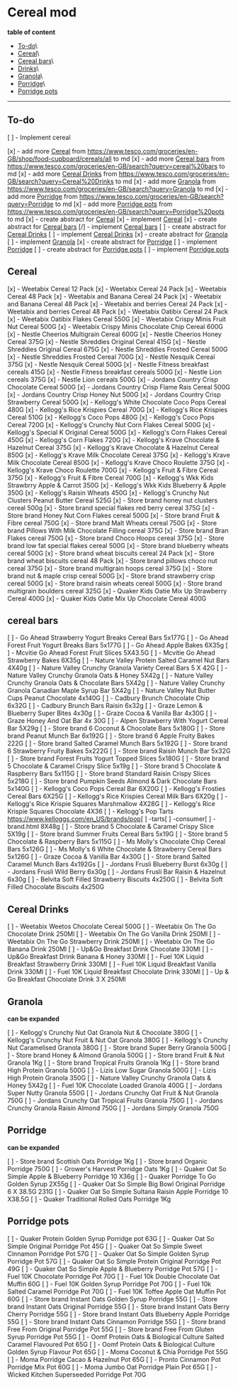 # Cereal mod


**table of content**

* [To-do](#to-do)\
* [Cereal](#cereal)\
* [Cereal bars](#cereal_bars)\
* [Drinks](#drinks)\
* [Granola](#granola)\
* [Porridge](#Porridge)\
* [Porridge pots](#Porridge_pots)


---

## To-do

[ ] - Implement cereal

  [x] - add more [Cereal](#cereal) from https://www.tesco.com/groceries/en-GB/shop/food-cupboard/cereals/all to md
  [x] - add more [Cereal bars](#cereal_bars) from https://www.tesco.com/groceries/en-GB/search?query=cereal%20bars to md
  [x] - add more [Cereal Drinks](#cereal_drinks) from https://www.tesco.com/groceries/en-GB/search?query=Cereal%20Drinks to md
  [x] - add more [Granola](#granola) from https://www.tesco.com/groceries/en-GB/search?query=Granola to md
  [x] - add more [Porridge](#Porridge) from https://www.tesco.com/groceries/en-GB/search?query=Porridge to md
  [x] - add more [Porridge pots](#Porridge_pots) from https://www.tesco.com/groceries/en-GB/search?query=Porridge%20pots to md
  [x] - create abstract for [Cereal](#cereal)
  [x] - implement [Cereal](#cereal)
  [x] - create abstract for [Cereal bars](#cereal_bars)
  [/] - implement [Cereal bars](#cereal_bars)
  [ ] - create abstract for [Cereal Drinks](#drinks)
  [ ] - implement [Cereal Drinks](#drinks)
  [x] - create abstract for [Granola](#granola)
  [ ] - implement [Granola](#granola)
  [x] - create abstract for [Porridge](#Porridge)
  [ ] - implement [Porridge](#Porridge)
  [ ] - create abstract for [Porridge pots](#Porridge_pots)
  [ ] - implement [Porridge pots](#Porridge_pots)


## Cereal


[x] - Weetabix Cereal 12 Pack
[x] - Weetabix Cereal 24 Pack
[x] - Weetabix Cereal 48 Pack
[x] - Weetabix and Banana Cereal 24 Pack
[x] - Weetabix and Banana Cereal 48 Pack
[x] - Weetabix and berries Cereal 24 Pack
[x] - Weetabix and berries Cereal 48 Pack
[x] - Weetabix Oatibix Cereal 24 Pack
[x] - Weetabix Oatibix Flakes Cereal 550G
[x] - Weetabix Crispy Minis Fruit Nut Cereal 500G
[x] - Weetabix Crispy Minis Chocolate Chip Cereal 600G
[x] - Nestle Cheerios Multigrain Cereal 600G
[x] - Nestle Cheerios Honey Cereal 375G
[x] - Nestle Shreddies Original Cereal 415G
[x] - Nestle Shreddies Original Cereal 675G
[x] - Nestle Shreddies Frosted Cereal 500G
[x] - Nestle Shreddies Frosted Cereal 700G
[x] - Nestle Nesquik Cereal 375G
[x] - Nestle Nesquik Cereal 500G
[x] - Nestle Fitness breakfast cereals 415G
[x] - Nestle Fitness breakfast cereals 500G
[x] - Nestle Lion cereals 375G
[x] - Nestle Lion cereals 500G
[x] - Jordans Country Crisp Chocolate Cereal 500G
[x] - Jordans Country Crisp Flame Rais Cereal 500G
[x] - Jordans Country Crisp Honey Nut 500G
[x] - Jordans Country Crisp Strawberry Cereal 500G
[x] - Kellogg's White Chocolate Coco Pops Cereal 480G
[x] - Kellogg's Rice Krispies Cereal 700G
[x] - Kellogg's Rice Krispies Cereal 510G
[x] - Kellogg's Coco Pops 480G
[x] - Kellogg's Coco Pops Cereal 720G
[x] - Kellogg's Crunchy Nut Corn Flakes Cereal 500G
[x] - Kellogg's Special K Original Cereal 500G
[x] - Kellogg's Corn Flakes Cereal 450G
[x] - Kellogg's Corn Flakes 720G
[x] - Kellogg's Krave Chocolate & Hazelnut Cereal 375G
[x] - Kellogg's Krave Chocolate & Hazelnut Cereal 850G
[x] - Kellogg's Krave Milk Chocolate Cereal 375G
[x] - Kellogg's Krave Milk Chocolate Cereal 850G
[x] - Kellogg's Krave Choco Roulette 375G
[x] - Kellogg's Krave Choco Roulette 700G
[x] - Kellogg's Fruit & Fibre Cereal 375G
[x] - Kellogg's Fruit & Fibre Cereal 700G
[x] - Kellogg's Wkk Kids Strawbrry Apple & Carrot 350G
[x] - Kellogg's Wkk Kids Blueberry & Apple 350G
[x] - Kellogg's Raisin Wheats 450G
[x] - Kellogg's Crunchy Nut Clusters Peanut Butter Cereal 525G
[x] - Store brand honey nut clusters cereal 500g
[x] - Store brand special flakes red berry cereal 375G
[x] - Store brand Honey Nut Corn Flakes cereal 500G
[x] - Store brand Fruit & Fibre cereal 750G
[x] - Store brand Malt Wheats cereal 750G
[x] - Store brand Pillows With Milk Chocolate Filling cereal 375G
[x] - Store brand Bran Flakes cereal 750G
[x] - Store brand Choco Hoops cereal 375G
[x] - Store brand low fat special flakes cereal 500G
[x] - Store brand blueberry wheats cereal 500G
[x] - Store brand wheat biscuits cereal 24 Pack
[x] - Store brand wheat biscuits cereal 48 Pack
[x] - Store brand pillows choco nut cereal 375G
[x] - Store brand multigrain hoops cereal 375G
[x] - Store brand nut & maple crisp cereal 500G
[x] - Store brand strawberry crisp cereal 500G
[x] - Store brand raisin wheats cereal 500G
[x] - Store brand multigrain boulders cereal 325G
[x] - Quaker Kids Oatie Mix Up Strawberry Cereal 400G
[x] - Quaker Kids Oatie Mix Up Chocolate Cereal 400G


## cereal bars


[ ] - Go Ahead Strawberry Yogurt Breaks Cereal Bars 5x177G
[ ] - Go Ahead Forest Fruit Yogurt Breaks Bars 5x177G
[ ] - Go Ahead Apple Bakes 6X35g
[ ] - Mcvitie Go Ahead Forest Fruit Slices 5X43.5G
[ ] - Mcvitie Go Ahead Strawberry Bakes 6X35g
[ ] - Nature Valley Protein Salted Caramel Nut Bars 4X40g
[ ] - Nature Valley Crunchy Granola Variety Cereal Bars 5 X 42G
[ ] - Nature Valley Crunchy Granola Oats & Honey 5X42g
[ ] - Nature Valley Crunchy Granola Oats & Chocolate Bars 5X42g
[ ] - Nature Valley Crunchy Granola Canadian Maple Syrup Bar 5X42g
[ ] - Nature Valley Nut Butter Cups Peanut Chocolate 4x140G
[ ] - Cadbury Brunch Chocolate Chip 6x32G
[ ] - Cadbury Brunch Bars Raisin 6x32g
[ ] - Graze Lemon & Blueberry Super Bites 4x30g
[ ] - Graze Cocoa & Vanilla Bar 4x30G
[ ] - Graze Honey And Oat Bar 4x 30G
[ ] - Alpen Strawberry With Yogurt Cereal Bar 5X29g
[ ] - Store brand 6 Coconut & Chocolate Bars 5x180G
[ ] - Store brand Peanut Munch Bar 6x192G
[ ] - Store brand 6 Apple Fruity Bakes 222G
[ ] - Store brand Salted Caramel Munch Bars 5x192G
[ ] - Store brand 6 Strawberry Fruity Bakes 5x222G
[ ] - Store brand Raisin Munch Bar 5x32G
[ ] - Store brand Forest Fruits Yogurt Topped Slices 5x180G
[ ] - Store brand 5 Chocolate & Caramel Crispy Slice 5x19g
[ ] - Store brand 5 Chocolate & Raspberry Bars 5x115G
[ ] - Store brand Standard Raisin Crispy Slices 5x218G
[ ] - Store brand Pumpkin Seeds Almond & Dark Chocolate Bars 5x140G
[ ] - Kellogg's Coco Pops Cereal Bar 6X20G
[ ] - Kellogg's Frosties Cereal Bars 6X25G
[ ] - Kellogg's Rice Krispies Cereal Milk Bars 6X20g
[ ] - Kellogg's Rice Krispie Squares Marshmallow 4X28G
[ ] - Kellogg's Rice Krispie Squares Chocolate 4X36
[ ] - Kellogg's Pop Tarts https://www.kelloggs.com/en_US/brands/pop[ ] -tarts[ ] -consumer[ ] -brand.html 8X48g
[ ] - Store brand 5 Chocolate & Caramel Crispy Slice 5X19g
[ ] - Store brand Summer Fruits Cereal Bars 5x19G
[ ] - Store brand 5 Chocolate & Raspberry Bars 5x115G
[ ] - Ms Molly's Chocolate Chip Cereal Bars 5x126G
[ ] - Ms Molly's 6 White Chocolate & Strawberry Cereal Bars 5x126G
[ ] - Graze Cocoa & Vanilla Bar 4x30G
[ ] - Store brand Salted Caramel Munch Bars 4x192Gs
[ ] - Jordans Frusli Blueberry Burst 6x30g
[ ] - Jordans Frusli Wild Berry 6x30g
[ ] - Jordans Frusli Bar Raisin & Hazelnut 6x30g
[ ] - Belvita Soft Filled Strawberry Biscuits 4x250G
[ ] - Belvita Soft Filled Chocolate Biscuits 4x250G

## Cereal Drinks


[ ] - Weetabix Weetos Chocolate Cereal 500G
[ ] - Weetabix On The Go Chocolate Drink 250Ml
[ ] - Weetabix On The Go Vanilla Drink 250Ml
[ ] - Weetabix On The Go Strawberry Drink 250Ml
[ ] - Weetabix On The Go Banana Drink 250Ml
[ ] - Up&Go Breakfast Drink Chocolate 330Ml
[ ] - Up&Go Breakfast Drink Banana & Honey 330Ml
[ ] - Fuel 10K Liquid Breakfast Strawberry Drink 330Ml
[ ] - Fuel 10K Liquid Breakfast Vanilla Drink 330Ml
[ ] - Fuel 10K Liquid Breakfast Chocolate Drink 330Ml
[ ] - Up & Go Breakfast Chocolate Drink 3 X 250Ml


## Granola
**can be expanded**

[ ] - Kellogg's Crunchy Nut Oat Granola Nut & Chocolate 380G
[ ] - Kellogg's Crunchy Nut Fruit & Nut Oat Granola 380G
[ ] - Kellogg's Crunchy Nut Caramelised Granola 380G
[ ] - Store brand Super Berry Granola 500G
[ ] - Store brand Honey & Almond Granola 500G
[ ] - Store brand Fruit & Nut Granola 1Kg
[ ] - Store brand Tropical Fruits Granola 1Kg
[ ] - Store brand High Protein Granola 500G
[ ] - Lizis Low Sugar Granola 500G
[ ] - Lizis High Protein Granola 350G
[ ] - Nature Valley Crunchy Granola Oats & Honey 5X42g
[ ] - Fuel 10K Chocolate Loaded Granola 400G
[ ] - Jordans Super Nutty Granola 550G
[ ] - Jordans Crunchy Oat Fruit & Nut Granola 750G
[ ] - Jordans Crunchy Oat Tropical Fruits Granola 750G
[ ] - Jordans Crunchy Granola Raisin Almond 750G
[ ] - Jordans Simply Granola 750G


## Porridge
**can be expanded**

[ ] - Store brand Scottish Oats Porridge 1Kg
[ ] - Store brand Organic Porridge 750G
[ ] - Grower's Harvest Porridge Oats 1Kg
[ ] - Quaker Oat So Simple Apple & Blueberry Porridge 10 X36g
[ ] - Quaker Porridge To Go Golden Syrup 2X55g
[ ] - Quaker Oat So Simple Big Bowl Original Porridge 6 X 38.5G 231G
[ ] - Quaker Oat So Simple Sultana Raisin Apple Porridge 10 X38.5G
[ ] - Quaker Traditional Rolled Oats Porridge 1Kg


## Porridge pots


[ ] - Quaker Protein Golden Syrup Porridge pot 63G
[ ] - Quaker Oat So Simple Original Porridge Pot 45G
[ ] - Quaker Oat So Simple Sweet Cinnamon Porridge Pot 57G
[ ] - Quaker Oat So Simple Golden Syrup Porridge Pot 57G
[ ] - Quaker Oat So Simple Protein Original Porridge Pot 49G
[ ] - Quaker Oat So Simple Apple & Blueberry Porridge Pot 57G
[ ] - Fuel 10K Chocolate Porridge Pot 70G
[ ] - Fuel 10k Double Chocolate Oat Muffin 60G
[ ] - Fuel 10K Golden Syrup Porridge Pot 70G
[ ] - Fuel 10k Salted Caramel Porridge Pot 70G
[ ] - Fuel 10K Toffee Apple Oat Muffin Pot 60G
[ ] - Store brand Instant Oats Golden Syrup Porridge 55G
[ ] - Store brand Instant Oats Original Porridge 55G
[ ] - Store brand Instant Oats Berry Cherry Porridge 55G
[ ] - Store brand Instant Oats Blueberry Apple Porridge 55G
[ ] - Store brand Instant Oats Cinnamon Porridge 55G
[ ] - Store brand Free From Original Porridge Pot 55G
[ ] - Store brand Free From Gluten Syrup Porridge Pot 55G
[ ] - Oomf Protein Oats & Biological Culture Salted Caramel Flavoured Pot 65G
[ ] - Oomf Protein Oats & Biological Culture Golden Syrup Flavour Pot 65G
[ ] - Moma Coconut & Chia Porridge Pot 55G
[ ] - Moma Porridge Cacao & Hazelnut Pot 65G
[ ] - Pronto Cinnamon Pot Porridge Mix Pot 60G
[ ] - Moma Jumbo Oat Porridge Plain Pot 65G
[ ] - Wicked Kitchen Superseeded Porridge Pot 70G
